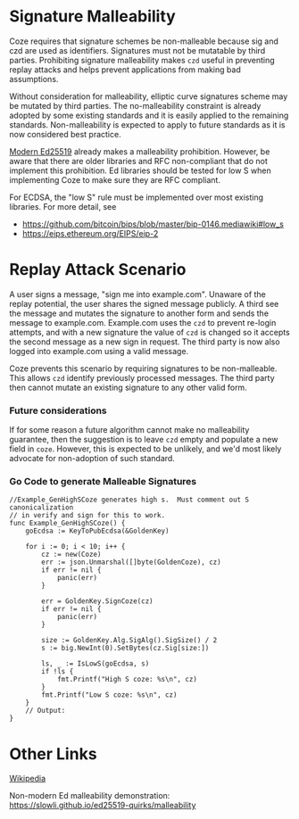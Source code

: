 # Signature Malleability
Coze requires that signature schemes be non-malleable because sig and czd are
used as identifiers.  Signatures must not be mutatable by third parties.
Prohibiting signature malleability makes `czd` useful in preventing replay
attacks and helps prevent applications from making bad assumptions.

Without consideration for malleability, elliptic curve signatures scheme may be
mutated by third parties.  The no-malleability constraint is already adopted by
some existing standards and it is easily applied to the remaining standards.
Non-malleability is expected to apply to future standards as it is now
considered best practice.  

[Modern Ed25519](https://www.rfc-editor.org/rfc/rfc8032#section-8.4) already
makes a malleability prohibition. However, be aware that there are older
libraries and RFC non-compliant that do not implement this prohibition.  Ed
libraries should be tested for low S when implementing Coze to make sure they
are RFC compliant.  

For ECDSA, the "low S" rule must be implemented over most existing libraries.
For more detail, see
- https://github.com/bitcoin/bips/blob/master/bip-0146.mediawiki#low_s
- https://eips.ethereum.org/EIPS/eip-2

# Replay Attack Scenario
A user signs a message, "sign me into example.com".  Unaware of the replay
potential, the user shares the signed message publicly.  A third see the message
 and mutates the signature to another form and sends the message to example.com.
Example.com uses the `czd` to prevent re-login attempts, and with a new
signature the value of `czd` is changed so it accepts the second message as a
new sign in request.  The third party is now also logged into example.com using
a valid message.  

Coze prevents this scenario by requiring signatures to be non-malleable.  This
allows `czd` identify previously processed messages.  The third party then
cannot mutate an existing signature to any other valid form.  


### Future considerations
If for some reason a future algorithm cannot make no malleability guarantee,
then the suggestion is to leave `czd` empty and populate a new field in `coze`.
However, this is expected to be unlikely, and we'd most likely advocate for
non-adoption of such standard.  


### Go Code to generate Malleable Signatures

```golang
//Example_GenHighSCoze generates high s.  Must comment out S canonicalization
// in verify and sign for this to work.
func Example_GenHighSCoze() {
	goEcdsa := KeyToPubEcdsa(&GoldenKey)

	for i := 0; i < 10; i++ {
		cz := new(Coze)
		err := json.Unmarshal([]byte(GoldenCoze), cz)
		if err != nil {
			panic(err)
		}

		err = GoldenKey.SignCoze(cz)
		if err != nil {
			panic(err)
		}

		size := GoldenKey.Alg.SigAlg().SigSize() / 2
		s := big.NewInt(0).SetBytes(cz.Sig[size:])

		ls, _ := IsLowS(goEcdsa, s)
		if !ls {
			fmt.Printf("High S coze: %s\n", cz)
		}
		fmt.Printf("Low S coze: %s\n", cz)
	}
	// Output:
}
```


# Other Links
[Wikipedia](https://en.wikipedia.org/wiki/Malleability_(cryptography))


Non-modern Ed malleability demonstration:
https://slowli.github.io/ed25519-quirks/malleability




